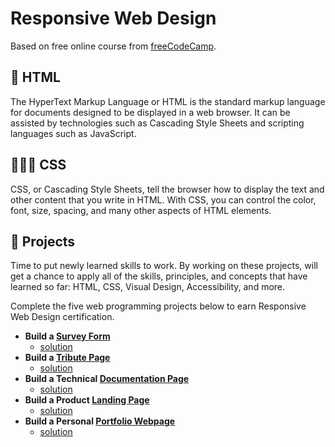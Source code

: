 # Responsive Web Design

Based on free online course from [freeCodeCamp](https://freecodecamp.org/).

## 🦴 HTML
The HyperText Markup Language or HTML is the standard markup language for documents designed to be displayed in a web browser. It can be assisted by technologies such as Cascading Style Sheets and scripting languages such as JavaScript.

## 👷🏻‍♀️ CSS
CSS, or Cascading Style Sheets, tell the browser how to display the text and other content that you write in HTML. With CSS, you can control the color, font, size, spacing, and many other aspects of HTML elements.


## 🚀 Projects

Time to put newly learned skills to work. By working on these projects, will get a chance to apply all of the skills, principles, and concepts that have learned so far: HTML, CSS, Visual Design, Accessibility, and more.

Complete the five web programming projects below to earn Responsive Web Design certification.

- **Build a [Survey Form](https://www.freecodecamp.org/learn/responsive-web-design/responsive-web-design-projects/build-a-survey-form/)**
  - [solution](https://codepen.io/amirahnasihah/pen/XWVdgoV)
- **Build a [Tribute Page](https://www.freecodecamp.org/learn/responsive-web-design/responsive-web-design-projects/build-a-tribute-page/)**
  - [solution](https://codepen.io/amirahnasihah/pen/PoEPgpm)
- **Build a Technical [Documentation Page](https://www.freecodecamp.org/learn/responsive-web-design/responsive-web-design-projects/build-a-technical-documentation-page/)**
  - [solution](https://codepen.io/amirahnasihah/pen/MWrbWRa)
- **Build a Product [Landing Page](https://www.freecodecamp.org/learn/responsive-web-design/responsive-web-design-projects/build-a-product-landing-page/)**
  - [solution](https://codepen.io/amirahnasihah/pen/xxpRxWR)
- **Build a Personal [Portfolio Webpage](https://www.freecodecamp.org/learn/responsive-web-design/responsive-web-design-projects/build-a-personal-portfolio-webpage/)**
  - [solution](https://codepen.io/amirahnasihah/pen/PoEbwoV)
